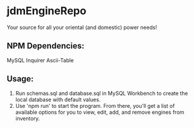 # jdmEngineRepo
Your source for all your oriental (and domestic) power needs!

## NPM Dependencies:
MySQL
Inquirer
Ascii-Table

## Usage:
1. Run schemas.sql and database.sql in MySQL Workbench to create the local database with default values.
2. Use 'npm run' to start the program. From there, you'll get a list of available options for you to view, edit, add, and remove engines from inventory.